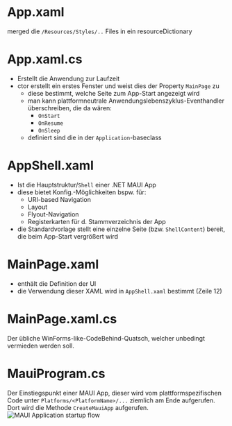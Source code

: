 ﻿# App.xaml
merged die `/Resources/Styles/..` Files in ein resourceDictionary

# App.xaml.cs
- Erstellt die Anwendung zur Laufzeit
- ctor erstellt ein erstes Fenster und weist dies der Property `MainPage` zu
	- diese bestimmt, welche Seite zum App-Start angezeigt wird
	- man kann plattformneutrale Anwendungslebenszyklus-Eventhandler überschreiben, die da wären:
		- `OnStart`
		- `OnResume`
		- `OnSleep`
	- definiert sind die in der `Application`-baseclass
# AppShell.xaml
- Ist die Hauptstruktur/`Shell` einer .NET MAUI App
- diese bietet Konfig.-Möglichkeiten bspw. für:
	- URI-based Navigation
	- Layout
	- Flyout-Navigation
	- Registerkarten für d. Stammverzeichnis der App
- die Standardvorlage stellt eine einzelne Seite (bzw. `ShellContent`) bereit, die beim App-Start vergrößert wird
# MainPage.xaml
- enthält die Definition der UI
- die Verwendung dieser XAML wird in `AppShell.xaml` bestimmt (Zeile 12)
# MainPage.xaml.cs
Der übliche WinForms-like-CodeBehind-Quatsch, welcher unbedingt vermieden werden soll.
# MauiProgram.cs
Der Einstiegspunkt einer MAUI App, dieser wird vom plattformspezifischen Code unter `Platforms/<PlatformName>/...` ziemlich am Ende aufgerufen. Dort wird die Methode `CreateMauiApp` aufgerufen.
![MAUI Application startup flow](https://learn.microsoft.com/de-de/training/dot-net-maui/build-mobile-and-desktop-apps/media/3-startup-flow.png)
